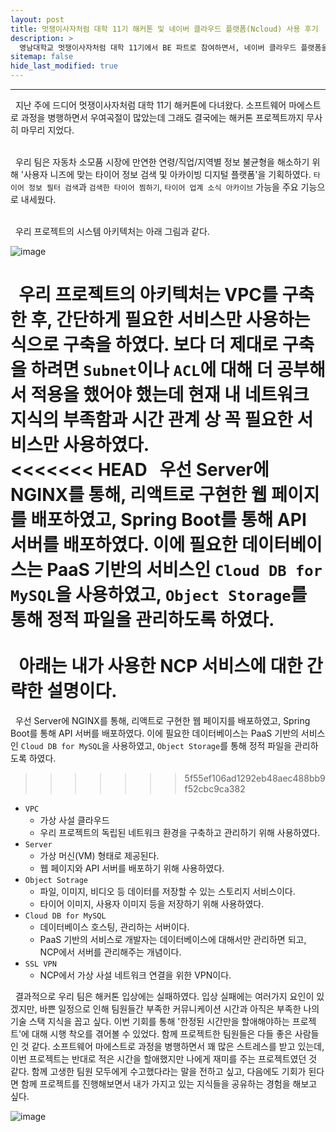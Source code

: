 ```yaml
---
layout: post
title: 멋쟁이사자처럼 대학 11기 해커톤 및 네이버 클라우드 플랫폼(Ncloud) 사용 후기
description: >
  영남대학교 멋쟁이사자처럼 대학 11기에서 BE 파트로 참여하면서, 네이버 클라우드 플랫폼을 통해 배포 환경을 구축하게 되었고, 이에 따른 후기를 작성하려 한다.
sitemap: false
hide_last_modified: true
---
```


---

&nbsp; 지난 주에 드디어 멋쟁이사자처럼 대학 11기 해커톤에 다녀왔다. 소프트웨어 마에스트로 과정을 병행하면서 우여곡절이 많았는데 그래도 결국에는 해커톤 프로젝트까지 무사히 마무리 지었다.<br><br>

&nbsp; 우리 팀은 자동차 소모품 시장에 만연한 연령/직업/지역별 정보 불균형을 해소하기 위해 '사용자 니즈에 맞는 타이어 정보 검색 및 아카이빙 디지털 플랫폼'을 기획하였다. `타이어 정보 필터 검색`과 `검색한 타이어 찜하기`, `타이어 업계 소식 아카이브` 가능을 주요 기능으로 내세웠다.<br><br>

&nbsp; 우리 프로젝트의 시스템 아키텍처는 아래 그림과 같다.

![image](https://user-images.githubusercontent.com/68031450/262937538-7b30efe2-e38a-4a9d-ad8a-ec8acfc34a85.png)

&nbsp; 우리 프로젝트의 아키텍처는 VPC를 구축한 후, 간단하게 필요한 서비스만 사용하는 식으로 구축을 하였다. 보다 더 제대로 구축을 하려면 `Subnet`이나 `ACL`에 대해 더 공부해서 적용을 했어야 했는데 현재 내 네트워크 지식의 부족함과 시간 관계 상 꼭 필요한 서비스만 사용하였다.<br>
<<<<<<< HEAD
&nbsp; 우선 Server에 NGINX를 통해, 리액트로 구현한 웹 페이지를 배포하였고, Spring Boot를 통해 API 서버를 배포하였다. 이에 필요한 데이터베이스는 PaaS 기반의 서비스인 `Cloud DB for MySQL`을 사용하였고, `Object Storage`를 통해 정적 파일을 관리하도록 하였다.<br><br>
&nbsp; 아래는 내가 사용한 NCP 서비스에 대한 간략한 설명이다.
=======
&nbsp; 우선 Server에 NGINX를 통해, 리액트로 구현한 웹 페이지를 배포하였고, Spring Boot를 통해 API 서버를 배포하였다. 이에 필요한 데이터베이스는 PaaS 기반의 서비스인 `Cloud DB for MySQL`을 사용하였고, `Object Storage`를 통해 정적 파일을 관리하도록 하였다.
>>>>>>> 5f55ef106ad1292eb48aec488bb9f52cbc9ca382

- `VPC`
  - 가상 사설 클라우드
  - 우리 프로젝트의 독립된 네트워크 환경을 구축하고 관리하기 위해 사용하였다.
- `Server`
  - 가상 머신(VM) 형태로 제공된다.
  - 웹 페이지와 API 서버를 배포하기 위해 사용하였다.
- `Object Sotrage`
  - 파일, 이미지, 비디오 등 데이터를 저장할 수 있는 스토리지 서비스이다.
  - 타이어 이미지, 사용자 이미지 등을 저장하기 위해 사용하였다.
- `Cloud DB for MySQL`
  - 데이터베이스 호스팅, 관리하는 서버이다.
  - PaaS 기반의 서비스로 개발자는 데이터베이스에 대해서만 관리하면 되고, NCP에서 서버를 관리해주는 개념이다.
- `SSL VPN`
  - NCP에서 가상 사설 네트워크 연결을 위한 VPN이다.

&nbsp; 결과적으로 우리 팀은 해커톤 입상에는 실패하였다. 입상 실패에는 여러가지 요인이 있겠지만, 바쁜 일정으로 인해 팀원들간 부족한 커뮤니케이션 시간과 아직은 부족한 나의 기술 스택 지식을 꼽고 싶다. 이번 기회를 통해 '한정된 시간만을 할애해야하는 프로젝트'에 대해 시행 착오를 겪어볼 수 있었다. 함께 프로젝트한 팀원들은 다들 좋은 사람들인 것 같다. 소프트웨어 마에스트로 과정을 병행하면서 꽤 많은 스트레스를 받고 있는데, 이번 프로젝트는 반대로 적은 시간을 할애했지만 나에게 재미를 주는 프로젝트였던 것 같다. 함께 고생한 팀원 모두에게 수고했다라는 말을 전하고 싶고, 다음에도 기회가 된다면 함께 프로젝트를 진행해보면서 내가 가지고 있는 지식들을 공유하는 경험을 해보고 싶다.

![image](https://user-images.githubusercontent.com/68031450/262944891-7f3091e6-aeaa-47d7-9eec-f5547b590543.png)
